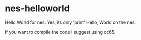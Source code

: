 # nes-helloworld
Hello World for nes.
Yes, its only 'print' Hello, World on the nes.

If you want to compile the code I suggest using cc65.
